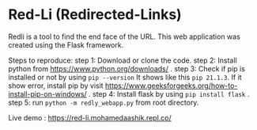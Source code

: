 # Red-Li (Redirected-Links)
Redli is a tool to find the end face of the URL.
This web application was created using the Flask framework.

Steps to reproduce:
step 1: Download or clone the code.
step 2: Install python from https://www.python.org/downloads/ .
step 3: Check if pip is installed or not by using `pip --version`
        It shows like this `pip 21.1.3`.
        If it show error, install pip by visit https://www.geeksforgeeks.org/how-to-install-pip-on-windows/ .
step 4: Install flask by using `pip install flask` .
step 5: run `python -m redly_webapp.py` from root directory.

Live demo : https://red-li.mohamedaashik.repl.co/
            

